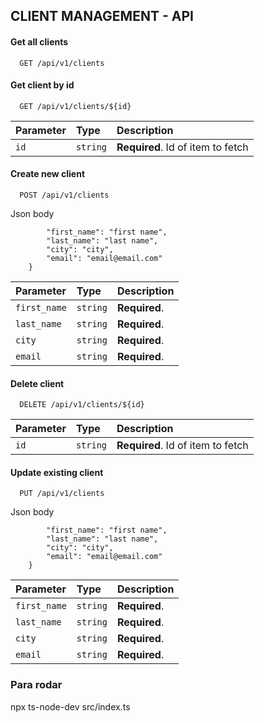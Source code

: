 ## CLIENT MANAGEMENT - API

#### Get all clients

```http
  GET /api/v1/clients
```

#### Get client by id

```http
  GET /api/v1/clients/${id}
```

| Parameter | Type     | Description                       |
| :-------- | :------- | :-------------------------------- |
| `id`      | `string` | **Required**. Id of item to fetch |

#### Create new client

```http
  POST /api/v1/clients
```

Json body

```{
		"first_name": "first name",
		"last_name": "last name",
		"city": "city",
		"email": "email@email.com"
	}
```

| Parameter    | Type     | Description   |
| :----------- | :------- | :------------ |
| `first_name` | `string` | **Required**. |
| `last_name`  | `string` | **Required**. |
| `city`       | `string` | **Required**. |
| `email`      | `string` | **Required**. |

#### Delete client

```http
  DELETE /api/v1/clients/${id}
```

| Parameter | Type     | Description                       |
| :-------- | :------- | :-------------------------------- |
| `id`      | `string` | **Required**. Id of item to fetch |

#### Update existing client

```http
  PUT /api/v1/clients
```

Json body

```{
		"first_name": "first name",
		"last_name": "last name",
		"city": "city",
		"email": "email@email.com"
	}
```

| Parameter    | Type     | Description   |
| :----------- | :------- | :------------ |
| `first_name` | `string` | **Required**. |
| `last_name`  | `string` | **Required**. |
| `city`       | `string` | **Required**. |
| `email`      | `string` | **Required**. |

### Para rodar

npx ts-node-dev src/index.ts
